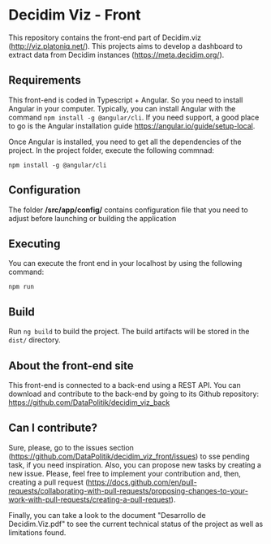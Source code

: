 # Decidim Viz - Front

This repository contains the front-end part of Decidim.viz (http://viz.platoniq.net/). This projects aims to develop a dashboard to extract data from Decidim instances (https://meta.decidim.org/). 

## Requirements

This front-end is coded in Typescript + Angular. So you need to install Angular in your computer. Typically, you can install Angular with the command `npm install -g @angular/cli`. If you need support, a good place to go is the Angular installation guide https://angular.io/guide/setup-local.

Once Angular is installed, you need to get all the dependencies of the project. In the project folder, execute the following commnad:

`npm install -g @angular/cli`

## Configuration

The folder **/src/app/config/** contains configuration file that you need to adjust before launching or building the application

## Executing

You can execute the front end in your localhost by using the following command:

`npm run`

## Build

Run `ng build` to build the project. The build artifacts will be stored in the `dist/` directory.

## About the front-end site

This front-end is connected to a back-end using a REST API. You can download and contribute to the back-end by going to its Github repository: https://github.com/DataPolitik/decidim_viz_back


## Can I contribute?

Sure, please, go to the issues section (https://github.com/DataPolitik/decidim_viz_front/issues) to sse pending task, if you need inspiration. Also, you can propose new tasks by creating a new issue. Please, feel free to implement your contribution and, then, creating a pull request (https://docs.github.com/en/pull-requests/collaborating-with-pull-requests/proposing-changes-to-your-work-with-pull-requests/creating-a-pull-request). 

Finally, you can take a look to the document "Desarrollo de Decidim.Viz.pdf" to see the current technical status of the project as well as limitations found.
